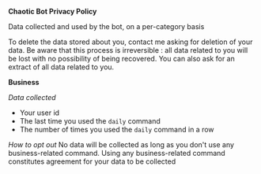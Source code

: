 **Chaotic Bot Privacy Policy**

Data collected and used by the bot, on a per-category basis

To delete the data stored about you, contact me asking for deletion of your data. Be aware that this process is
irreversible : all data related to you will be lost with no possibility of being recovered. You can also ask for an
extract of all data related to you.

**Business**

*Data collected*

- Your user id
- The last time you used the `daily` command
- The number of times you used the `daily` command in a row

*How to opt out*
No data will be collected as long as you don't use any business-related command. Using any business-related command
constitutes agreement for your data to be collected
